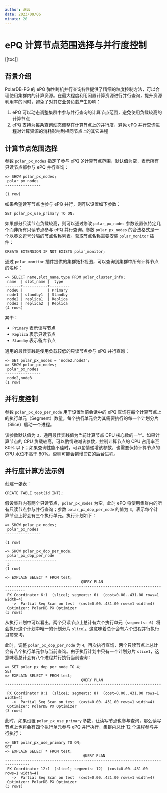 ```yaml
---
author: 渊云
date: 2023/09/06
minute: 20
---
```


# ePQ 计算节点范围选择与并行度控制

<Badge type="tip" text="V11 / v1.1.20-" vertical="top" />

<ArticleInfo :frontmatter=$frontmatter></ArticleInfo>

[[toc]]

## 背景介绍

PolarDB-PG 的 ePQ 弹性跨机并行查询特性提供了精细的粒度控制方法，可以合理使用集群内的计算资源。在最大程度利用闲置计算资源进行并行查询，提升资源利用率的同时，避免了对其它业务负载产生影响：

1. ePQ 可以动态调整集群中参与并行查询的计算节点范围，避免使用负载较高的计算节点
2. ePQ 支持为每条查询动态调整在计算节点上的并行度，避免 ePQ 并行查询进程对计算资源的消耗影响到相同节点上的其它进程

## 计算节点范围选择

参数 `polar_px_nodes` 指定了参与 ePQ 的计算节点范围，默认值为空，表示所有只读节点都参与 ePQ 并行查询：

```sql:no-line-numbers
=> SHOW polar_px_nodes;
 polar_px_nodes
----------------

(1 row)
```

如果希望读写节点也参与 ePQ 并行，则可以设置如下参数：

```sql:no-line-numbers
SET polar_px_use_primary TO ON;
```

如果部分只读节点负载较高，则可以通过修改 `polar_px_nodes` 参数设置仅特定几个而非所有只读节点参与 ePQ 并行查询。参数 `polar_px_nodes` 的合法格式是一个以英文逗号分隔的节点名称列表。获取节点名称需要安装 `polar_monitor` 插件：

```sql:no-line-numbers
CREATE EXTENSION IF NOT EXISTS polar_monitor;
```

通过 `polar_monitor` 插件提供的集群拓扑视图，可以查询到集群中所有计算节点的名称：

```sql:no-line-numbers
=> SELECT name,slot_name,type FROM polar_cluster_info;
 name  | slot_name |  type
-------+-----------+---------
 node0 |           | Primary
 node1 | standby1  | Standby
 node2 | replica1  | Replica
 node3 | replica2  | Replica
(4 rows)
```

其中：

- `Primary` 表示读写节点
- `Replica` 表示只读节点
- `Standby` 表示备库节点

通用的最佳实践是使用负载较低的只读节点参与 ePQ 并行查询：

```sql:no-line-numbers
=> SET polar_px_nodes = 'node2,node3';
=> SHOW polar_px_nodes;
 polar_px_nodes
----------------
 node2,node3
(1 row)
```

## 并行度控制

参数 `polar_px_dop_per_node` 用于设置当前会话中的 ePQ 查询在每个计算节点上的执行单元（Segment）数量，每个执行单元会为其需要执行的每一个计划分片（Slice）启动一个进程。

该参数默认值为 `3`，通用最佳实践值为当前计算节点 CPU 核心数的一半。如果计算节点的 CPU 负载较高，可以酌情递减该参数，控制计算节点的 CPU 占用率至 80% 以下；如果查询性能不佳时，可以酌情递增该参数，也需要保持计算节点的 CPU 水位不高于 80%。否则可能会拖慢其它的后台进程。

## 并行度计算方法示例

创建一张表：

```sql:no-line-numbers
CREATE TABLE test(id INT);
```

假设集群内有两个只读节点，`polar_px_nodes` 为空，此时 ePQ 将使用集群内的所有只读节点参与并行查询；参数 `polar_px_dop_per_node` 的值为 `3`，表示每个计算节点上将会有三个执行单元。执行计划如下：

```sql:no-line-numbers
=> SHOW polar_px_nodes;
 polar_px_nodes
----------------

(1 row)

=> SHOW polar_px_dop_per_node;
 polar_px_dop_per_node
-----------------------
 3
(1 row)

=> EXPLAIN SELECT * FROM test;
                                  QUERY PLAN
-------------------------------------------------------------------------------
 PX Coordinator 6:1  (slice1; segments: 6)  (cost=0.00..431.00 rows=1 width=4)
   ->  Partial Seq Scan on test  (cost=0.00..431.00 rows=1 width=4)
 Optimizer: PolarDB PX Optimizer
(3 rows)
```

从执行计划中可以看出，两个只读节点上总计有六个执行单元（`segments: 6`）将会执行这个计划中唯一的计划分片 `slice1`。这意味着总计会有六个进程并行执行当前查询。

此时，调整 `polar_px_dop_per_node` 为 `4`，再次执行查询，两个只读节点上总计会有八个执行单元参与当前查询。由于执行计划中只有一个计划分片 `slice1`，这意味着总计会有八个进程并行执行当前查询：

```sql:no-line-numbers
=> SET polar_px_dop_per_node TO 4;
SET
=> EXPLAIN SELECT * FROM test;
                                  QUERY PLAN
-------------------------------------------------------------------------------
 PX Coordinator 8:1  (slice1; segments: 8)  (cost=0.00..431.00 rows=1 width=4)
   ->  Partial Seq Scan on test  (cost=0.00..431.00 rows=1 width=4)
 Optimizer: PolarDB PX Optimizer
(3 rows)
```

此时，如果设置 `polar_px_use_primary` 参数，让读写节点也参与查询，那么读写节点上也将会有四个执行单元参与 ePQ 并行执行，集群内总计 12 个进程参与并行执行：

```sql:no-line-numbers
=> SET polar_px_use_primary TO ON;
SET
=> EXPLAIN SELECT * FROM test;
                                   QUERY PLAN
---------------------------------------------------------------------------------
 PX Coordinator 12:1  (slice1; segments: 12)  (cost=0.00..431.00 rows=1 width=4)
   ->  Partial Seq Scan on test  (cost=0.00..431.00 rows=1 width=4)
 Optimizer: PolarDB PX Optimizer
(3 rows)
```
